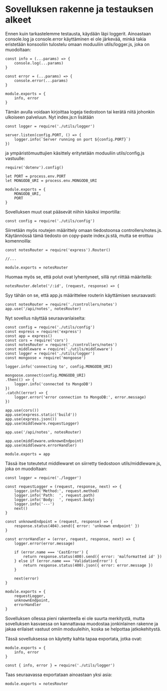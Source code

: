 # Sovelluksen rakenne ja testauksen alkeet

Ennen kuin tarkastelemme testausta, käydään läpi loggerit. Ainoastaan console.log ja console.error käyttäminen ei ole järkevää, minkä takia eristetään konsooliin tulostelu omaan moduuliin utils/logger.js, joka on muodoltaan:

    const info = (...params) => {
        console.log(...params)
    }

    const error = (...params) => {
        console.error(...params)
    }

    module.exports = {
        info, error
    }

Tämän avulla voidaan kirjoittaa logeja tiedostoon tai kerätä niitä johonkin ulkoiseen palveluun. Nyt index.js:n lisätään

    const logger = require('./utils/logger')

    server.listen(config.PORT, () => {
        logger.info(`Server running on port ${config.PORT}`)
    })

ja ympäristömuuttujien käsittely eritytetään moduuliin utils/config.js vastuulle:

    require('dotenv').config()

    let PORT = process.env.PORT
    let MONGODB_URI = process.env.MONGODB_URI

    module.exports = {
        MONGODB_URI,
        PORT
    }

Sovelluksen muut osat pääsevät niihin käsiksi importilla:

    const config = require('./utils/config')

Siirretään myös routejen määrittely omaan tiedostoonsa controllers/notes.js. Käytännössä tämä tiedosto on copy-paste index.js:stä, mutta se erottuu komennoilla:

    const notesRouter = require('express').Router()

    //...

    module.exports = notesRouter

Huomaa myös se, että polut ovat lyhentyneet, sillä nyt riittää määritellä:

    notesRouter.delete('/:id', (request, response) => {

Syy tähän on se, että app.js määrittelee routerin käyttämisen seuraavasti:

    const notesRouter = require('./controllers/notes')
    app.use('/api/notes', notesRouter)

Nyt sovellus näyttää seuraavanlaiselta:

    const config = require('./utils/config')
    const express = require('express')
    const app = express()
    const cors = require('cors')
    const notesRouter = require('./controllers/notes')
    const middleware = require('./utils/middleware')
    const logger = require('./utils/logger')
    const mongoose = require('mongoose')

    logger.info('connecting to', config.MONGODB_URI)

    mongoose.connect(config.MONGODB_URI)
    .then(() => {
        logger.info('connected to MongoDB')
    })
    .catch((error) => {
        logger.error('error connection to MongoDB:', error.message)
    })

    app.use(cors())
    app.use(express.static('build'))
    app.use(express.json())
    app.use(middleware.requestLogger)

    app.use('/api/notes', notesRouter)

    app.use(middleware.unknownEndpoint)
    app.use(middleware.errorHandler)

    module.exports = app

Tässä itse toteutetut middlewaret on siirretty tiedostoon utils/middleware.js, joka on muodoltaan:

    const logger = require('./logger')

    const requestLogger = (request, response, next) => {
        logger.info('Method:', request.method)
        logger.info('Path:  ', request.path)
        logger.info('Body:  ', request.body)
        logger.info('---')
        next()
    }

    const unknownEndpoint = (request, response) => {
        response.status(404).send({ error: 'unknown endpoint' })
    }

    const errorHandler = (error, request, response, next) => {
        logger.error(error.message)

        if (error.name === 'CastError') {
            return response.status(400).send({ error: 'malformatted id' })
        } else if (error.name === 'ValidationError') {
            return response.status(400).json({ error: error.message })
        }

        next(error)
    }

    module.exports = {
        requestLogger,
        unknownEndpoint,
        errorHandler
    }

Sovelluksen ollessa pieni rakenteella ei ole suurta merkitystä, mutta sovelluksen kasvaessa on kannattavaa muodostaa jonkinlainen rakenne ja jakaa erilaiset vastuut omiin moduuleihin, koska se helpottaa jatkokehitystä.

Tässä sovelluksessa on käytetty kahta tapaa exportata, jotka ovat:

    module.exports = {  
        info, error
    }

    const { info, error } = require('./utils/logger')

Taas seuraavassa exportataan ainoastaan yksi asia:

    module.exports = notesRouter